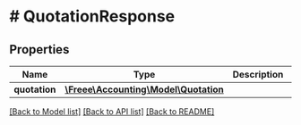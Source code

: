 # # QuotationResponse

## Properties

Name | Type | Description | Notes
------------ | ------------- | ------------- | -------------
**quotation** | [**\Freee\Accounting\Model\Quotation**](Quotation.md) |  | 

[[Back to Model list]](../../README.md#documentation-for-models) [[Back to API list]](../../README.md#documentation-for-api-endpoints) [[Back to README]](../../README.md)


